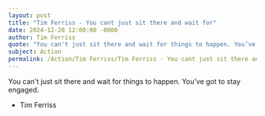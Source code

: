 ```yaml
---
layout: post
title: "Tim Ferriss - You cant just sit there and wait for"
date: 2024-12-28 12:00:00 -0000
author: Tim Ferriss
quote: "You can't just sit there and wait for things to happen. You’ve got to stay engaged."
subject: Action
permalink: /Action/Tim Ferriss/Tim Ferriss - You cant just sit there and wait for
---
```


You can't just sit there and wait for things to happen. You’ve got to stay engaged.

- Tim Ferriss
